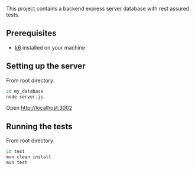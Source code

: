 This project contains a backend express server database with rest assured tests.

## Prerequisites

- [k6](https://k6.io/docs/getting-started/installation/) installed on your machine

## Setting up the server

From root directory:
   ```bash
   cd my_database
   node server.js
   ```
Open [http://localhost:3002](http://localhost:3002)
   
## Running the tests

From root directory:
  ```bash
  cd test
  mvn clean install
  mvn test
  ```
  
